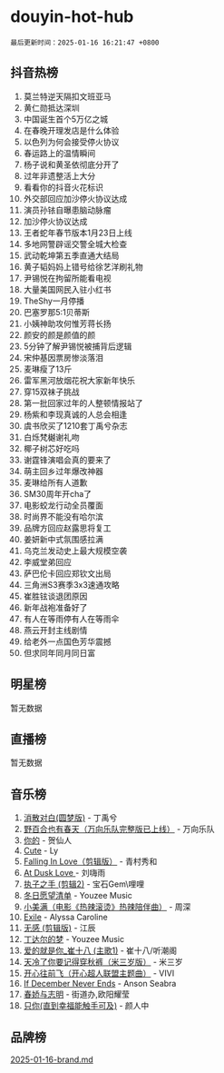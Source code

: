 # douyin-hot-hub

`最后更新时间：2025-01-16 16:21:47 +0800`

## 抖音热榜

1. 莫兰特逆天隔扣文班亚马
1. 黄仁勋抵达深圳
1. 中国诞生首个5万亿之城
1. 在春晚开理发店是什么体验
1. 以色列为何会接受停火协议
1. 春运路上的温情瞬间
1. 杨子说和黄圣依彻底分开了
1. 过年非遗整活上大分
1. 看看你的抖音火花标识
1. 外交部回应加沙停火协议达成
1. 演员孙铱自曝患脑动脉瘤
1. 加沙停火协议达成
1. 王者蛇年春节版本1月23日上线
1. 多地网警辟谣交警全城大检查
1. 武动乾坤第五季直通大结局
1. 黄子韬妈妈上错号给徐艺洋刷礼物
1. 尹锡悦在拘留所能看电视
1. 大量美国网民入驻小红书
1. TheShy一月停播
1. 巴塞罗那5:1贝蒂斯
1. 小姨神助攻何惟芳蒋长扬
1. 颜安的颜是颜值的颜
1. 5分钟了解尹锡悦被捕背后逻辑
1. 宋仲基因票房惨淡落泪
1. 麦琳瘦了13斤
1. 雷军黑河放烟花祝大家新年快乐
1. 穿15双袜子挑战
1. 第一批回家过年的人整顿情报站了
1. 杨紫和李现真诚的人总会相逢
1. 虞书欣买了1210套丁禹兮杂志
1. 白烁梵樾谢礼吻
1. 椰子树芯好吃吗
1. 谢霆锋演唱会真的要来了
1. 萌主回乡过年爆改神器
1. 麦琳给所有人道歉
1. SM30周年开cha了
1. 电影蛟龙行动全员覆面
1. 时尚界不能没有哈尔滨
1. 品牌方回应赵露思将复工
1. 姜妍新中式氛围感拉满
1. 乌克兰发动史上最大规模空袭
1. 李威堂弟回应
1. 萨巴伦卡回应郑钦文出局
1. 三角洲S3赛季3x3速通攻略
1. 崔胜铉谈退团原因
1. 新年战袍准备好了
1. 有人在等雨停有人在等雨伞
1. 燕云开封主线剧情
1. 给老外一点国色芳华震撼
1. 但求同年同月同日富

## 明星榜

暂无数据

## 直播榜

暂无数据

## 音乐榜

1. [消散对白(圆梦版)](https://sf6-cdn-tos.douyinstatic.com/obj/tos-cn-ve-2774/og4jB5I5IizzoZVAAAzWgBMAsMDWoArfwBOiFs) - 丁禹兮
1. [野百合也有春天（万向乐队完整版已上线）](https://sf5-hl-cdn-tos.douyinstatic.com/obj/tos-cn-ve-2774/oMnUxhRAMiAGBqDtIPBQ7ACYQZFlJCftcgeDJE) - 万向乐队
1. [你的](https://sf5-hl-cdn-tos.douyinstatic.com/obj/tos-cn-ve-2774/oYuIeKf42jB7sEV6B2upMdpYAgfrQWj0FeRegh) - 贺仙人
1. [Cute](https://sf5-hl-cdn-tos.douyinstatic.com/obj/tos-cn-ve-2774/o4IbIzHWKAAB4wsS5qMBRiiAlEBGTpQRNfFvuo) - Ly
1. [Falling In Love（剪辑版）](https://sf5-hl-cdn-tos.douyinstatic.com/obj/tos-cn-ve-2774/o8ajpA8zzgBPahbBIO8AcKGBLJezFCRd1wfP9f) - 青村秀和
1. [ At Dusk  Love ](https://sf3-cdn-tos.douyinstatic.com/obj/tos-cn-ve-2774/o8CrpCf5CaYgI4ZrtQgMQAFEfuGqNnRSDQAPBc) - 刘嗨雨
1. [执子之手 (剪辑2)](https://sf5-hl-cdn-tos.douyinstatic.com/obj/tos-cn-ve-2774/oUoZLQjCc31XzqsBnBQUNgeKtYPBcgbFDwtfcu) - 宝石Gem\哩哩
1. [冬日愿望清单](https://sf5-hl-cdn-tos.douyinstatic.com/obj/tos-cn-ve-2774/oIIgUOeamCFCVAzxN6MFRLIBlLGpUqQxeeHrLE) - Youzee Music
1. [小美满（电影《热辣滚烫》热辣陪伴曲）](https://sf5-hl-cdn-tos.douyinstatic.com/obj/tos-cn-ve-2774/o0GAn2lSgfZIDUgtevCGDQYnFg4CwnrBaxbTZL) - 周深
1. [Exile](https://sf5-hl-cdn-tos.douyinstatic.com/obj/tos-cn-ve-2774/oYj4gAQTknKE3WW0Je8KGmQ7z1cA4FefwtbufD) - Alyssa Caroline
1. [无感 (剪辑版)](https://sf5-hl-cdn-tos.douyinstatic.com/obj/tos-cn-ve-2774/o0eIsUzJBDlQaQFC5OFlgbMEZC1TFYBftOBn6p) - 江辰
1. [丁达尔的梦](https://sf5-hl-cdn-tos.douyinstatic.com/obj/tos-cn-ve-2774/oMU3WirUZBVQkAC9ccG5P2IQirziZM2RTInUY) - Youzee Music
1. [爱的就是你_崔十八 (主歌1)](https://sf3-cdn-tos.douyinstatic.com/obj/tos-cn-ve-2774/oI5BO5DhFZ6UTcNCnZaOCBLtZ7WIMQGfgnXf5E) - 崔十八/听潮阁
1. [天冷了你要记得穿秋裤（米三岁版）](https://sf5-hl-cdn-tos.douyinstatic.com/obj/tos-cn-ve-2774/oQlIwVIDWiZ6BQilAorS7MA0AgCkQDvcZAdm1) - 米三岁
1. [开心往前飞（开心超人联盟主题曲）](https://sf5-hl-cdn-tos.douyinstatic.com/obj/tos-cn-ve-2774/9d8fb7c82cf1421fb93a9fe925275e0a) - VIVI
1. [If December Never Ends](https://sf5-hl-cdn-tos.douyinstatic.com/obj/tos-cn-ve-2774/oY1IQMoTgCFIBg8RZifyqlBBt1UFgitTYmxeOS) - Anson Seabra
1. [春娇与志明](https://sf5-hl-cdn-tos.douyinstatic.com/obj/tos-cn-ve-2774/e530d8fceb7044b39707d7f9ff54add1) - 街道办,欧阳耀莹
1. [只你(直到幸福能触手可及)](https://sf5-hl-cdn-tos.douyinstatic.com/obj/tos-cn-ve-2774/o0lBkRDzFTeaVSUz3ZZSCBVtZ5DIMQGfgmEAuE) - 颜人中

## 品牌榜

[2025-01-16-brand.md](2025-01-16-brand.md)
